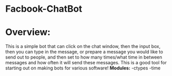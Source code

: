 # Facbook-ChatBot

<h1>Overview:</h1>
This is a simple bot that can click on the chat window, then the input box, then you can type in the message, or prepare a message you would like to send out to people, and then set to how many times/what time in between messages and how often it will send these messages. This is a good tool for starting out on making bots for various software!

</h3><b>Modules:</b></h3>
-ctypes
-time

